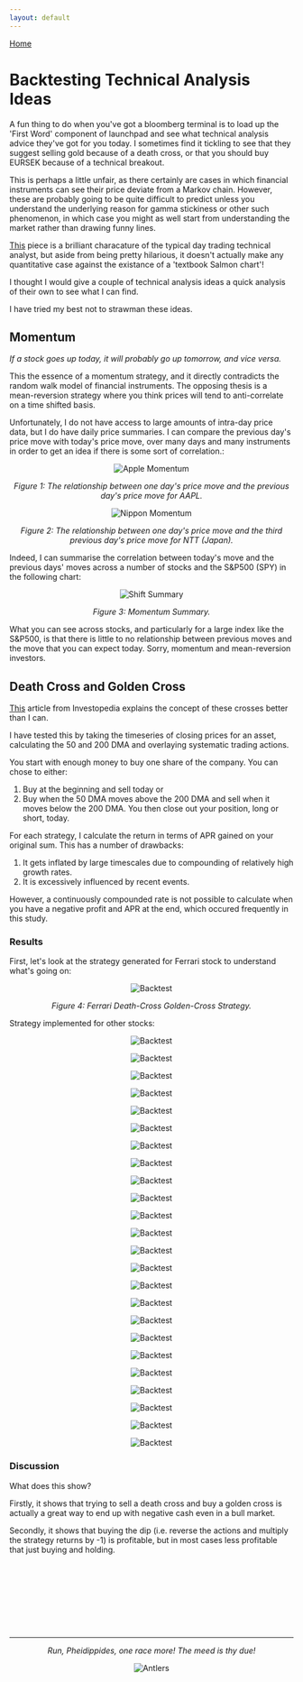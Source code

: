 ```yaml
---
layout: default
---
```



[Home](./index.html)


# Backtesting Technical Analysis Ideas

A fun thing to do when you've got a bloomberg terminal is to load up the 'First Word' component of launchpad and see what technical analysis advice they've got for you today. I sometimes find it tickling to see that they suggest selling gold because of a death cross, or that you should buy EURSEK because of a technical breakout.

This is perhaps a little unfair, as there certainly are cases in which financial instruments can see their price deviate from a Markov chain. However, these are probably going to be quite difficult to predict unless you understand the underlying reason for gamma stickiness or other such phenomenon, in which case you might as well start from understanding the market rather than drawing funny lines.

[This](https://www.reddit.com/r/wallstreetbets/comments/m2huy9/technical_analysis_of_todays_gme_movement/) piece is a brilliant characature of the typical day trading technical analyst, but aside from being pretty hilarious, it doesn't actually make any quantitative case against the existance of a 'textbook Salmon chart'!

I thought I would give a couple of technical analysis ideas a quick analysis of their own to see what I can find.

I have tried my best not to strawman these ideas.

## Momentum

_If a stock goes up today, it will probably go up tomorrow, and vice versa._

This the essence of a momentum strategy, and it directly contradicts the random walk model of financial instruments. The opposing thesis is a mean-reversion strategy where you think prices will tend to anti-correlate on a time shifted basis.

Unfortunately, I do not have access to large amounts of intra-day price data, but I do have daily price summaries. I can compare the previous day's price move with today's price move, over many days and many instruments in order to get an idea if there is some sort of correlation.:

<p align="center"> <img src="https://pheidippidesbane.github.io/Projects/images/AAPLmomentumshift1days.png" alt="Apple Momentum"> </p>
<p align="center"> <i> Figure 1: The relationship between one day's price move and the previous day's price move for AAPL. </i> </p>

<p align="center"> <img src="https://pheidippidesbane.github.io/Projects/images/9432Tmomentumshift3days.png" alt="Nippon Momentum"> </p>
<p align="center"> <i> Figure 2: The relationship between one day's price move and the third previous day's price move for NTT (Japan). </i> </p>

Indeed, I can summarise the correlation between today's move and the previous days' moves across a number of stocks and the S&P500 (SPY) in the following chart:

<p align="center"> <img src="https://pheidippidesbane.github.io/Projects/images/shiftvsr.png" alt="Shift Summary"> </p>
<p align="center"> <i> Figure 3: Momentum Summary. </i> </p>

What you can see across stocks, and particularly for a large index like the S&P500, is that there is little to no relationship between previous moves and the move that you can expect today. Sorry, momentum and mean-reversion investors.

## Death Cross and Golden Cross

[This](https://www.investopedia.com/terms/d/deathcross.asp) article from Investopedia explains the concept of these crosses better than I can.

I have tested this by taking the timeseries of closing prices for an asset, calculating the 50 and 200 DMA and overlaying systematic trading actions.

You start with enough money to buy one share of the company. You can chose to either:

1. Buy at the beginning and sell today or
2. Buy when the 50 DMA moves above the 200 DMA and sell when it moves below the 200 DMA. You then close out your position, long or short, today.

For each strategy, I calculate the return in terms of APR gained on your original sum. This has a number of drawbacks:

1. It gets inflated by large timescales due to compounding of relatively high growth rates.
2. It is excessively influenced by recent events.

However, a continuously compounded rate is not possible to calculate when you have a negative profit and APR at the end, which occured frequently in this study.

### Results

First, let's look at the strategy generated for Ferrari stock to understand what's going on:

<p align="center"> <img src="https://pheidippidesbane.github.io/Projects/images/RACEMIbacktest50v200DMAeditted.png" alt="Backtest"> </p>
<p align="center"> <i> Figure 4: Ferrari Death-Cross Golden-Cross Strategy. </i> </p>

Strategy implemented for other stocks:

<p align="center"> <img src="https://pheidippidesbane.github.io/Projects/images/SPYbacktest50v200DMA.png" alt="Backtest"> </p>

<p align="center"> <img src="https://pheidippidesbane.github.io/Projects/images/AAPLbacktest50v200DMA.png" alt="Backtest"> </p>

<p align="center"> <img src="https://pheidippidesbane.github.io/Projects/images/VOW3DEbacktest50v200DMA.png" alt="Backtest"> </p>

<p align="center"> <img src="https://pheidippidesbane.github.io/Projects/images/0941HKbacktest50v200DMA.png" alt="Backtest"> </p>

<p align="center"> <img src="https://pheidippidesbane.github.io/Projects/images/9531Tbacktest50v200DMA.png" alt="Backtest"> </p>

<p align="center"> <img src="https://pheidippidesbane.github.io/Projects/images/GOLDbacktest50v200DMA.png" alt="Backtest"> </p>

<p align="center"> <img src="https://pheidippidesbane.github.io/Projects/images/4188Tbacktest50v200DMA.png" alt="Backtest"> </p>

<p align="center"> <img src="https://pheidippidesbane.github.io/Projects/images/CPIJObacktest50v200DMA.png" alt="Backtest"> </p>

<p align="center"> <img src="https://pheidippidesbane.github.io/Projects/images/BBDbacktest50v200DMA.png" alt="Backtest"> </p>

<p align="center"> <img src="https://pheidippidesbane.github.io/Projects/images/RACEMIbacktest50v200DMA.png" alt="Backtest"> </p>

<p align="center"> <img src="https://pheidippidesbane.github.io/Projects/images/1177HKbacktest50v200DMA.png" alt="Backtest"> </p>

<p align="center"> <img src="https://pheidippidesbane.github.io/Projects/images/0700HKbacktest50v200DMA.png" alt="Backtest"> </p>

<p align="center"> <img src="https://pheidippidesbane.github.io/Projects/images/BABAbacktest50v200DMA.png" alt="Backtest"> </p>

<p align="center"> <img src="https://pheidippidesbane.github.io/Projects/images/RIOLbacktest50v200DMA.png" alt="Backtest"> </p>

<p align="center"> <img src="https://pheidippidesbane.github.io/Projects/images/BATSLbacktest50v200DMA.png" alt="Backtest"> </p>

<p align="center"> <img src="https://pheidippidesbane.github.io/Projects/images/RYALbacktest50v200DMA.png" alt="Backtest"> </p>

<p align="center"> <img src="https://pheidippidesbane.github.io/Projects/images/LDOMIbacktest50v200DMA.png" alt="Backtest"> </p>

<p align="center"> <img src="https://pheidippidesbane.github.io/Projects/images/ENBTObacktest50v200DMA.png" alt="Backtest"> </p>

<p align="center"> <img src="https://pheidippidesbane.github.io/Projects/images/MCPAbacktest50v200DMA.png" alt="Backtest"> </p>

<p align="center"> <img src="https://pheidippidesbane.github.io/Projects/images/FREFbacktest50v200DMA.png" alt="Backtest"> </p>

<p align="center"> <img src="https://pheidippidesbane.github.io/Projects/images/ANZAXbacktest50v200DMA.png" alt="Backtest"> </p>

<p align="center"> <img src="https://pheidippidesbane.github.io/Projects/images/1299HKbacktest50v200DMA.png" alt="Backtest"> </p>

<p align="center"> <img src="https://pheidippidesbane.github.io/Projects/images/BHPLbacktest50v200DMA.png" alt="Backtest"> </p>

<p align="center"> <img src="https://pheidippidesbane.github.io/Projects/images/BHPLbacktest50v200DMA.png" alt="Backtest"> </p>

### Discussion

What does this show?

Firstly, it shows that trying to sell a death cross and buy a golden cross is actually a great way to end up with negative cash even in a bull market.

Secondly, it shows that buying the dip (i.e. reverse the actions and multiply the strategy returns by -1) is profitable, but in most cases less profitable that just buying and holding.


<p> <br /> <br /> <br /> <br /><br /> <br /><br /> </p>

* * *

<p align="center"> <i> Run, Pheidippides, one race more! The meed is thy due! </i> </p>
<p align="center"> <img src="https://pheidippidesbane.github.io/Projects/images/android-chrome-256x256.png" alt="Antlers"> </p>
